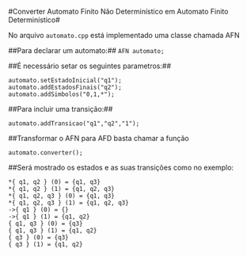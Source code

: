 #Converter Automato Finito Não Determinístico em Automato Finito Determinístico#

No arquivo ```automato.cpp``` está implementado uma classe chamada AFN 

##Para declarar um automato:##
```AFN automato;``` 

##É necessário setar os seguintes parametros:##

```automato.addEstados("q1,q2,q3");
automato.setEstadoInicial("q1");
automato.addEstadosFinais("q2");
automato.addSimbolos("0,1,*");
```

##Para incluir uma transição:##
```
automato.addTransicao("q1","q2","1");
```

##Transformar o AFN para AFD basta chamar a função 
```
automato.converter();
```

##Será mostrado os estados e as suas transições como no exemplo:
``` 
*{ q1, q2 } (0) = {q1, q3}
*{ q1, q2 } (1) = {q1, q2, q3}
*{ q1, q2, q3 } (0) = {q1, q3}
*{ q1, q2, q3 } (1) = {q1, q2, q3}
->{ q1 } (0) = {}
->{ q1 } (1) = {q1, q2}
{ q1, q3 } (0) = {q3}
{ q1, q3 } (1) = {q1, q2}
{ q3 } (0) = {q3}
{ q3 } (1) = {q1, q2}
```